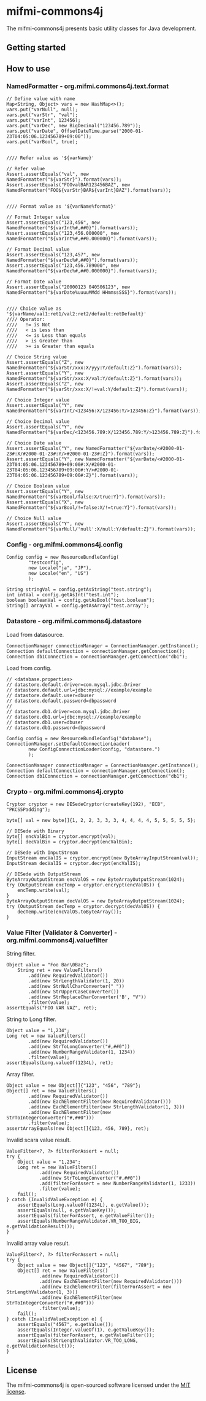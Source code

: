 # mifmi-commons4j

The mifmi-commons4j presents basic utility classes for Java development. 

## Getting started

## How to use

### NamedFormatter - org.mifmi.commons4j.text.format

    // Define value with name
    Map<String, Object> vars = new HashMap<>();
    vars.put("varNull", null);
    vars.put("varStr", "val");
    vars.put("varInt", 123456);
    vars.put("varDec", new BigDecimal("123456.789"));
    vars.put("varDate", OffsetDateTime.parse("2000-01-23T04:05:06.123456789+09:00"));
    vars.put("varBool", true);
    
    
    //// Refer value as '${varName}'
    
    // Refer value
    Assert.assertEquals("val", new NamedFormatter("${varStr}").format(vars));
    Assert.assertEquals("FOOvalBAR123456BAZ", new NamedFormatter("FOO${varStr}BAR${varInt}BAZ").format(vars));
    
    
    //// Format value as '${varName%format}'
    
    // Format Integer value
    Assert.assertEquals("123,456", new NamedFormatter("${varInt%#,##0}").format(vars));
    Assert.assertEquals("123,456.000000", new NamedFormatter("${varInt%#,##0.000000}").format(vars));
    
    // Format Decimal value
    Assert.assertEquals("123,457", new NamedFormatter("${varDec%#,##0}").format(vars));
    Assert.assertEquals("123,456.789000", new NamedFormatter("${varDec%#,##0.000000}").format(vars));
    
    // Format Date value
    Assert.assertEquals("20000123 040506123", new NamedFormatter("${varDate%uuuuMMdd HHmmssSSS}").format(vars));
    
    
    //// Choice value as '${varName/val1:ret1/val2:ret2/default:retDefault}'
    //// Operator:
    ////   != is Not
    ////   < is Less than
    ////   <= is Less than equals
    ////   > is Greater than
    ////   >= is Greater than equals
    
    // Choice String value
    Assert.assertEquals("Z", new NamedFormatter("${varStr/xxx:X/yyy:Y/default:Z}").format(vars));
    Assert.assertEquals("Y", new NamedFormatter("${varStr/xxx:X/val:Y/default:Z}").format(vars));
    Assert.assertEquals("Z", new NamedFormatter("${varStr/xxx:X/!=val:Y/default:Z}").format(vars));
    
    // Choice Integer value
    Assert.assertEquals("Y", new NamedFormatter("${varInt/<123456:X/123456:Y/>123456:Z}").format(vars));
    
    // Choice Decimal value
    Assert.assertEquals("Y", new NamedFormatter("${varDec/<123456.789:X/123456.789:Y/>123456.789:Z}").format(vars));
    
    // Choice Date value
    Assert.assertEquals("Y", new NamedFormatter("${varDate/<#2000-01-23#:X/#2000-01-23#:Y/>#2000-01-23#:Z}").format(vars));
    Assert.assertEquals("Y", new NamedFormatter("${varDate/<#2000-01-23T04:05:06.123456789+09:00#:X/#2000-01-23T04:05:06.123456789+09:00#:Y/>#2000-01-23T04:05:06.123456789+09:00#:Z}").format(vars));
    
    // Choice Boolean value
    Assert.assertEquals("Y", new NamedFormatter("${varBool/false:X/true:Y}").format(vars));
    Assert.assertEquals("X", new NamedFormatter("${varBool/!=false:X/!=true:Y}").format(vars));
    
    // Choice Null value
    Assert.assertEquals("Y", new NamedFormatter("${varNull/'null':X/null:Y/default:Z}").format(vars));

### Config - org.mifmi.commons4j.config

    Config config = new ResourceBundleConfig(
            "testconfig",
            new Locale("ja", "JP"),
            new Locale("en", "US")
            );
    
    String stringVal = config.getAsString("test.string");
    int intVal = config.getAsInt("test.int");
    boolean booleanVal = config.getAsBool("test.boolean");
    String[] arrayVal = config.getAsArray("test.array");

### Datastore - org.mifmi.commons4j.datastore

Load from datasource.

    ConnectionManager connectionManager = ConnectionManager.getInstance();
    Connection defaultConnection = connectionManager.getConnection();
    Connection db1Connection = connectionManager.getConnection("db1");

Load from config.

    // <database.properties>
    // datastore.default.driver=com.mysql.jdbc.Driver
    // datastore.default.url=jdbc:mysql://example/example
    // datastore.default.user=dbuser
    // datastore.default.password=dbpassword
    // 
    // datastore.db1.driver=com.mysql.jdbc.Driver
    // datastore.db1.url=jdbc:mysql://example/example
    // datastore.db1.user=dbuser
    // datastore.db1.password=dbpassword
    
    Config config = new ResourceBundleConfig("database");
    ConnectionManager.setDefaultConnectionLoader(
            new ConfigConnectionLoader(config, "datastore.")
            );
    
    ConnectionManager connectionManager = ConnectionManager.getInstance();
    Connection defaultConnection = connectionManager.getConnection();
    Connection db1Connection = connectionManager.getConnection("db1");

### Crypto - org.mifmi.commons4j.crypto

    Cryptor cryptor = new DESedeCryptor(createKey(192), "ECB", "PKCS5Padding");
    
    byte[] val = new byte[]{1, 2, 2, 3, 3, 3, 4, 4, 4, 4, 5, 5, 5, 5, 5};
    
    // DESede with Binary
    byte[] encValBin = cryptor.encrypt(val);
    byte[] decValBin = cryptor.decrypt(encValBin);
    
    // DESede with InputStream
    InputStream encValIS = cryptor.encrypt(new ByteArrayInputStream(val));
    InputStream decValIS = cryptor.decrypt(encValIS);
    
    // DESede with OutputStream
    ByteArrayOutputStream encValOS = new ByteArrayOutputStream(1024);
    try (OutputStream encTemp = cryptor.encrypt(encValOS)) {
        encTemp.write(val);
    }
    ByteArrayOutputStream decValOS = new ByteArrayOutputStream(1024);
    try (OutputStream decTemp = cryptor.decrypt(decValOS)) {
        decTemp.write(encValOS.toByteArray());
    }

### Value Filter (Validator &amp; Converter) - org.mifmi.commons4j.valuefilter

String filter.

    Object value = "Foo Bar\0Baz";
        String ret = new ValueFilters()
            .add(new RequiredValidator())
            .add(new StrLengthValidator(1, 20))
            .add(new StrNullCharConverter(" "))
            .add(new StrUpperCaseConverter())
            .add(new StrReplaceCharConverter('B', "V"))
            .filter(value);
    assertEquals("FOO VAR VAZ", ret);

String to Long filter.

    Object value = "1,234";
    Long ret = new ValueFilters()
            .add(new RequiredValidator())
            .add(new StrToLongConverter("#,##0"))
            .add(new NumberRangeValidator(1, 1234))
            .filter(value);
    assertEquals(Long.valueOf(1234L), ret);

Array filter.

    Object value = new Object[]{"123", "456", "789"};
    Object[] ret = new ValueFilters()
            .add(new RequiredValidator())
            .add(new EachElementFilter(new RequiredValidator()))
            .add(new EachElementFilter(new StrLengthValidator(1, 3)))
            .add(new EachElementFilter(new StrToIntegerConverter("#,##0")))
            .filter(value);
    assertArrayEquals(new Object[]{123, 456, 789}, ret);

Invalid scara value result.

    ValueFilter<?, ?> filterForAssert = null;
    try {
        Object value = "1,234";
        Long ret = new ValueFilters()
                .add(new RequiredValidator())
                .add(new StrToLongConverter("#,##0"))
                .add(filterForAssert = new NumberRangeValidator(1, 1233))
                .filter(value);
        fail();
    } catch (InvalidValueException e) {
        assertEquals(Long.valueOf(1234L), e.getValue());
        assertEquals(null, e.getValueKey());
        assertEquals(filterForAssert, e.getValueFilter());
        assertEquals(NumberRangeValidator.VR_TOO_BIG, e.getValidationResult());
    }

Invalid array value result.

    ValueFilter<?, ?> filterForAssert = null;
    try {
        Object value = new Object[]{"123", "4567", "789"};
        Object[] ret = new ValueFilters()
                .add(new RequiredValidator())
                .add(new EachElementFilter(new RequiredValidator()))
                .add(new EachElementFilter(filterForAssert = new StrLengthValidator(1, 3)))
                .add(new EachElementFilter(new StrToIntegerConverter("#,##0")))
                .filter(value);
        fail();
    } catch (InvalidValueException e) {
        assertEquals("4567", e.getValue());
        assertEquals(Integer.valueOf(1), e.getValueKey());
        assertEquals(filterForAssert, e.getValueFilter());
        assertEquals(StrLengthValidator.VR_TOO_LONG, e.getValidationResult());
    }

## License

The mifmi-commons4j is open-sourced software licensed under the [MIT license](https://github.com/mifmi/mifmi-commons4j/blob/master/LICENSE).
